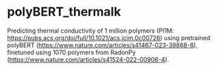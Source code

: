 # polyBERT_thermalk
Predicting thermal conductivity of 1 million polymers (PI1M: https://pubs.acs.org/doi/full/10.1021/acs.jcim.0c00726) using pretrained polyBERT (https://www.nature.com/articles/s41467-023-39868-6), finetuned using 1070 polymers from RadonPy (https://www.nature.com/articles/s41524-022-00906-4).

